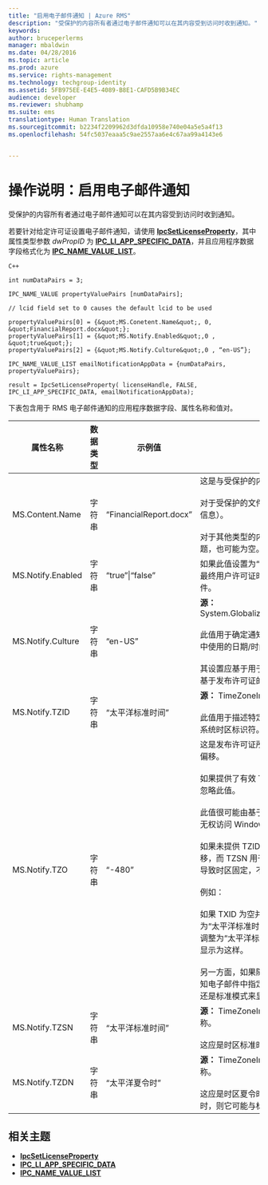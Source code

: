 ```yaml
---
title: "启用电子邮件通知 | Azure RMS"
description: "受保护的内容所有者通过电子邮件通知可以在其内容受到访问时收到通知。"
keywords: 
author: bruceperlerms
manager: mbaldwin
ms.date: 04/28/2016
ms.topic: article
ms.prod: azure
ms.service: rights-management
ms.technology: techgroup-identity
ms.assetid: 5FB975EE-E4E5-4089-B8E1-CAFD5B9B34EC
audience: developer
ms.reviewer: shubhamp
ms.suite: ems
translationtype: Human Translation
ms.sourcegitcommit: b2234f2209962d3dfda10958e740e04a5e5a4f13
ms.openlocfilehash: 54fc5037eaaa5c9ae2557aa6e4c67aa99a4143e6


---
```


# 操作说明：启用电子邮件通知

受保护的内容所有者通过电子邮件通知可以在其内容受到访问时收到通知。

若要针对给定许可证设置电子邮件通知，请使用 [**IpcSetLicenseProperty**](/rights-management/sdk/2.1/api/win/functions#msipc_ipcsetlicenseproperty)，其中属性类型参数 *dwPropID* 为 [**IPC\_LI\_APP\_SPECIFIC\_DATA**](/rights-management/sdk/2.1/api/win/License%20property%20types#msipc_license_property_types_IPC_LI_APP_SPECIFIC_DATA)，并且应用程序数据字段格式化为 [**IPC\_NAME\_VALUE\_LIST**](/rights-management/sdk/2.1/api/win/structures#msipc_ipc_name_value_list)。

    C++

    int numDataPairs = 3;

    IPC_NAME_VALUE propertyValuePairs [numDataPairs];

    // lcid field set to 0 causes the default lcid to be used

    propertyValuePairs[0] = {&quot;MS.Conetent.Name&quot;, 0, &quot;FinancialReport.docx&quot;};
    propertyValuePairs[1] = {&quot;MS.Notify.Enabled&quot;,0 , &quot;true&quot;};
    propertyValuePairs[2] = {&quot;MS.Notify.Culture&quot;,0 , “en-US”};

    IPC_NAME_VALUE_LIST emailNotificationAppData = {numDataPairs, propertyValuePairs};

    result = IpcSetLicenseProperty( licenseHandle, FALSE, IPC_LI_APP_SPECIFIC_DATA, emailNotificationAppData);
        

下表包含用于 RMS 电子邮件通知的应用程序数据字段、属性名称和值对。


|属性名称 | 数据类型 | 示例值 | 注意 |
|--------------|-----------|---------------|-------|
|MS.Content.Name|字符串|“FinancialReport.docx”|这是与受保护的内容关联的标识符。<br><br> 对于受保护的文件，此值应是文件的名称（不包含任何路径信息）。<br><br> 对于其他类型的内容（如电子邮件），这可能是电子邮件的主题，也可能为空。|
|MS.Notify.Enabled|字符串|“true”&#124;“false”|如果此值设置为“true”，则当有人尝试使用发布许可证来获取最终用户许可证时，会向发布许可证所有者发送通知电子邮件。|
|MS.Notify.Culture|字符串|“en-US”| **源：** System.Globalization.CultureInfo.CurrentUICulture.Name <br><br>此值用于确定通知电子邮件的本地化语言以及应在电子邮件中使用的日期/时间和数字格式设置。<br><br>其设置应基于用于创建发布许可证的计算机的用户设置，或基于发布许可证的所有者的首选区域性。|
|MS.Notify.TZID|字符串|“太平洋标准时间”|**源：** TimeZoneInfo.Local.Id - Windows 时区 ID。<br><br>此值用于描述特定时区及其特征的 Microsoft Windows 操作系统时区标识符。|
|MS.Notify.TZO|字符串|“-480”|这是发布许可证所有者的时区相对于 UTC 时间在分钟方面的偏移。<br><br>如果提供了有效 TZID 值，则会使用它指定的时区偏移，而忽略此值。<br><br>此值很可能由基于非 Windows 的发布平台使用，这些平台无权访问 Windows 操作系统时区 ID 值的列表。<br><br>如果未提供 TZID 值，则此值用于计算通知消息的时间偏移，而 TZSN 用于（与时区值无关）指示时区的名称。 这会导致时区固定，不会在夏令时适用时针对夏令时进行更新。<br><br>例如：<br><br>如果 TXID 为空并且 TZ0 设置为“-420”，而 TZSN 设置为“太平洋标准时间”，则通知电子邮件中显示的所有值都会调整为“太平洋标准时间”，即使夏令时当前已不再生效也会显示为这样。<br><br>另一方面，如果随 TZSN 和 TZDN 一起提供了 TZID，则通知电子邮件中指定的时间会基于日期和时间应以夏令时模式还是标准模式来显示而进行调整和显示。|
|MS.Notify.TZSN|字符串|“太平洋标准时间”|**源：** TimeZoneInfo.Local.StandardName - 标准时区名称。<br><br>这应是时区标准时区名称的本地化名称。|
|MS.Notify.TZDN|字符串|“太平洋夏令时”|**源：** TimeZoneInfo.Local.DaylightName - 夏令时时区名称。<br><br>这应是时区夏令时名称的本地化名称。 如果时区不支持夏令时，则它可能与标准名称相同。|

## 相关主题

* [**IpcSetLicenseProperty**](/rights-management/sdk/2.1/api/win/functions#msipc_ipcsetlicenseproperty)
* [**IPC\_LI\_APP\_SPECIFIC\_DATA**](/rights-management/sdk/2.1/api/win/License%20property%20types#msipc_license_property_types_IPC_LI_APP_SPECIFIC_DATA)
* [**IPC\_NAME\_VALUE\_LIST**](/rights-management/sdk/2.1/api/win/structures#msipc_ipc_name_value_list)
 

 



<!--HONumber=Jun16_HO4-->



